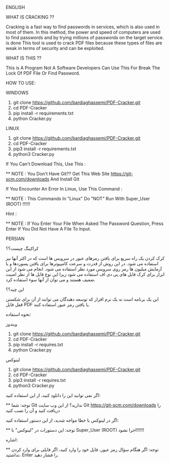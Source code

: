 ENGLISH 

WHAT IS CRACKING ??

Cracking is a fast way to find passwords in services, which is also used in most of them. In this method, the power and speed of computers are used to find passwords and by trying millions of passwords on the target service. is done
This tool is used to crack PDF files because these types of files are weak in terms of security and can be exploited.

WHAT IS THIS ??

This is A Program Not A Software Developers Can Use This For Break The Lock Of PDF File Or Find Password.

HOW TO USE:

WINDOWS
1. git clone https://github.com/bardiaghassemi/PDF-Cracker.git
2. cd PDF-Cracker
3. pip install -r requirements.txt
4. python Cracker.py

LINUX
1. git clone https://github.com/bardiaghassemi/PDF-Cracker.git
2. cd PDF-Cracker
3. pip3 install -r requirements.txt
4. python3 Cracker.py

If You Can't Download This, Use This :

** NOTE : You Don't Have Git?? Get This Web Site https://git-scm.com/downloads And Install Git

If You Encounter An Error In Linux, Use This Command : 

** NOTE : This Commands In "Linux" Do "NOT" Run With Super_User (ROOT) !!!!!!

Hint :

** NOTE : If You Enter Your File When Asked The Password Question, Press Enter If You Did Not Have A File To Input.

PERSIAN

کراکینگ چیست؟؟

کرک کردن یک راه سریع برای یافتن رمزهای عبور در سرویس ها است که در اکثر آنها نیز استفاده می شود. در این روش از قدرت و سرعت کامپیوترها برای یافتن پسوردها و با آزمایش میلیون ها رمز روی سرویس مورد نظر استفاده می شود. انجام می شود
از این ابزار برای کرک فایل های پی دی اف استفاده می شود زیرا این نوع فایل ها از نظر امنیت ضعیف هستند و می توان از آنها سوء استفاده کرد.

این چیه؟؟

این یک برنامه است نه یک نرم افزار که توسعه دهندگان می توانند از آن برای شکستن قفل فایل PDF یا یافتن رمز عبور استفاده کنند.

نحوه استفاده:

ویندوز
1. git clone https://github.com/bardiaghassemi/PDF-Cracker.git
2. cd PDF-Cracker
3. pip install -r requires.txt
4. python Cracker.py

لینوکس
1. git clone https://github.com/bardiaghassemi/PDF-Cracker.git
2. cd PDF-Cracker
3. pip3 install -r requires.txt
4. python3 Cracker.py

اگر نمی توانید این را دانلود کنید، از این استفاده کنید:

** توجه: شما Git ندارید؟ از این وب سایت Git https://git-scm.com/downloads را دریافت کنید و آن را نصب کنید

اگر در لینوکس با خطا مواجه شدید، از این دستور استفاده کنید:

** توجه: این دستورات در "لینوکس" با Super_User (ROOT) اجرا نشود!!!!!!

اشاره:

** توجه: اگر هنگام سؤال رمز عبور، فایل خود را وارد کنید، اگر فایلی برای وارد کردن نداشتید، Enter را فشار دهید.

